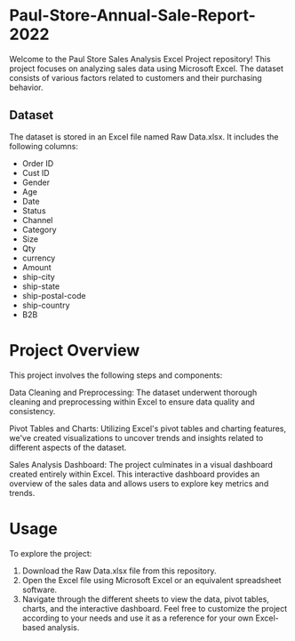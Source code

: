 # Paul-Store-Annual-Sale-Report-2022
Welcome to the Paul Store Sales Analysis Excel Project repository! This project focuses on analyzing sales data using Microsoft Excel. The dataset consists of various factors related to customers and their purchasing behavior.

## Dataset
The dataset is stored in an Excel file named Raw Data.xlsx. It includes the following columns:

- Order ID
- Cust ID
- Gender
- Age 
- Date
- Status
- Channel 
- Category
- Size
- Qty
- currency
- Amount
- ship-city
- ship-state
- ship-postal-code
- ship-country
- B2B


# Project Overview
This project involves the following steps and components:

Data Cleaning and Preprocessing: The dataset underwent thorough cleaning and preprocessing within Excel to ensure data quality and consistency.

Pivot Tables and Charts: Utilizing Excel's pivot tables and charting features, we've created visualizations to uncover trends and insights related to different aspects of the dataset.

Sales Analysis Dashboard: The project culminates in a visual dashboard created entirely within Excel. This interactive dashboard provides an overview of the sales data and allows users to explore key metrics and trends.

# Usage
To explore the project:

  1. Download the Raw Data.xlsx file from this repository.
  2. Open the Excel file using Microsoft Excel or an equivalent spreadsheet software.
  3. Navigate through the different sheets to view the data, pivot tables, charts, and the interactive dashboard.
Feel free to customize the project according to your needs and use it as a reference for your own Excel-based analysis.
